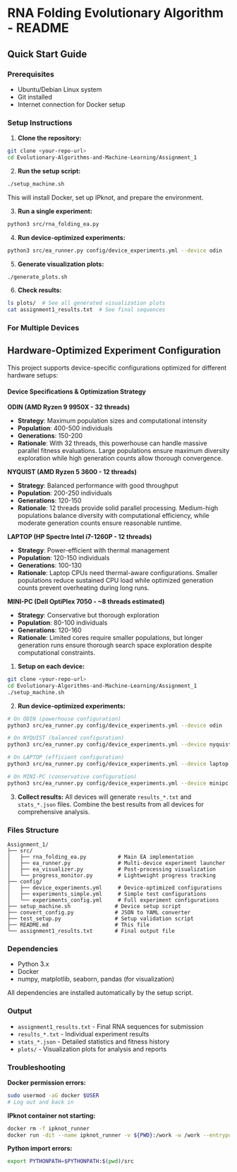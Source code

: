 # RNA Folding Evolutionary Algorithm - README

## Quick Start Guide

### Prerequisites
- Ubuntu/Debian Linux system
- Git installed
- Internet connection for Docker setup

### Setup Instructions

1. **Clone the repository:**
```bash
git clone <your-repo-url>
cd Evolutionary-Algorithms-and-Machine-Learning/Assignment_1
```

2. **Run the setup script:**
```bash
./setup_machine.sh
```
This will install Docker, set up IPknot, and prepare the environment.

3. **Run a single experiment:**
```bash
python3 src/rna_folding_ea.py
```

4. **Run device-optimized experiments:**
```bash
python3 src/ea_runner.py config/device_experiments.yml --device odin
```

5. **Generate visualization plots:**
```bash
./generate_plots.sh
```

6. **Check results:**
```bash
ls plots/  # See all generated visualization plots
cat assignment1_results.txt  # See final sequences
```

### For Multiple Devices

## Hardware-Optimized Experiment Configuration

This project supports device-specific configurations optimized for different hardware setups:

#### Device Specifications & Optimization Strategy

**ODIN (AMD Ryzen 9 9950X - 32 threads)**
- **Strategy**: Maximum population sizes and computational intensity
- **Population**: 400-500 individuals 
- **Generations**: 150-200
- **Rationale**: With 32 threads, this powerhouse can handle massive parallel fitness evaluations. Large populations ensure maximum diversity exploration while high generation counts allow thorough convergence.

**NYQUIST (AMD Ryzen 5 3600 - 12 threads)**
- **Strategy**: Balanced performance with good throughput
- **Population**: 200-250 individuals
- **Generations**: 120-150  
- **Rationale**: 12 threads provide solid parallel processing. Medium-high populations balance diversity with computational efficiency, while moderate generation counts ensure reasonable runtime.

**LAPTOP (HP Spectre Intel i7-1260P - 12 threads)**
- **Strategy**: Power-efficient with thermal management
- **Population**: 120-150 individuals
- **Generations**: 100-130
- **Rationale**: Laptop CPUs need thermal-aware configurations. Smaller populations reduce sustained CPU load while optimized generation counts prevent overheating during long runs.

**MINI-PC (Dell OptiPlex 7050 - ~8 threads estimated)**
- **Strategy**: Conservative but thorough exploration
- **Population**: 80-100 individuals  
- **Generations**: 120-160
- **Rationale**: Limited cores require smaller populations, but longer generation runs ensure thorough search space exploration despite computational constraints.

1. **Setup on each device:**
```bash
git clone <your-repo-url>
cd Evolutionary-Algorithms-and-Machine-Learning/Assignment_1
./setup_machine.sh
```

2. **Run device-optimized experiments:**
```bash
# On ODIN (powerhouse configuration)
python3 src/ea_runner.py config/device_experiments.yml --device odin

# On NYQUIST (balanced configuration)  
python3 src/ea_runner.py config/device_experiments.yml --device nyquist

# On LAPTOP (efficient configuration)
python3 src/ea_runner.py config/device_experiments.yml --device laptop

# On MINI-PC (conservative configuration)
python3 src/ea_runner.py config/device_experiments.yml --device minipc
```

3. **Collect results:**
All devices will generate `results_*.txt` and `stats_*.json` files. Combine the best results from all devices for comprehensive analysis.

### Files Structure
```
Assignment_1/
├── src/
│   ├── rna_folding_ea.py          # Main EA implementation
│   ├── ea_runner.py               # Multi-device experiment launcher
│   ├── ea_visualizer.py           # Post-processing visualization
│   └── progress_monitor.py        # Lightweight progress tracking
├── config/
│   ├── device_experiments.yml     # Device-optimized configurations
│   ├── experiments_simple.yml     # Simple test configurations
│   └── experiments_config.yml     # Full experiment configurations
├── setup_machine.sh              # Device setup script
├── convert_config.py             # JSON to YAML converter
├── test_setup.py                 # Setup validation script
├── README.md                     # This file
└── assignment1_results.txt       # Final output file
```

### Dependencies
- Python 3.x
- Docker
- numpy, matplotlib, seaborn, pandas (for visualization)

All dependencies are installed automatically by the setup script.

### Output
- `assignment1_results.txt` - Final RNA sequences for submission
- `results_*.txt` - Individual experiment results
- `stats_*.json` - Detailed statistics and fitness history
- `plots/` - Visualization plots for analysis and reports

### Troubleshooting

**Docker permission errors:**
```bash
sudo usermod -aG docker $USER
# Log out and back in
```

**IPknot container not starting:**
```bash
docker rm -f ipknot_runner
docker run -dit --name ipknot_runner -v ${PWD}:/work -w /work --entrypoint bash ipknot -c "sleep infinity"
```

**Python import errors:**
```bash
export PYTHONPATH=$PYTHONPATH:$(pwd)/src
```